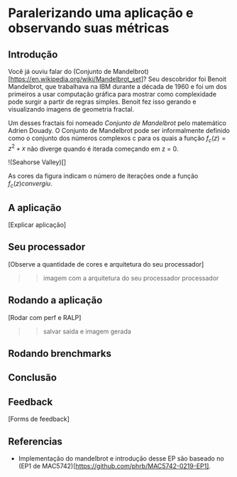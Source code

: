 # Paralerizando uma aplicação e observando suas métricas

## Introdução
Você já ouviu falar do (Conjunto de Mandelbrot)[https://en.wikipedia.org/wiki/Mandelbrot_set]?
Seu descobridor foi Benoit Mandelbrot, que trabalhava na IBM durante a década de 1960 e foi um dos primeiros a usar 
computação gráfica para mostrar como complexidade pode surgir a partir de regras simples. Benoit fez isso gerando e visualizando imagens de geometria fractal.

Um desses fractais foi nomeado _Conjunto de Mandelbrot_ pelo matemático Adrien Douady. 
O Conjunto de Mandelbrot pode ser informalmente definido como o conjunto dos números complexos c 
para os quais a função $f_c(z) = z^2 + x$ não diverge quando é iterada começando em z = 0.

!(Seahorse Valley)[]

As cores da figura indicam o número de iterações onde a função $f_c(z) convergiu$.

## A aplicação
[Explicar aplicação]

## Seu processador
[Observe a quantidade de cores e arquitetura do seu processador]
>> imagem com a arquitetura do seu processador
>> processador

## Rodando a aplicação
[Rodar com perf e RALP]

>> salvar saida e imagem gerada

## Rodando brenchmarks


## Conclusão


## Feedback
[Forms de feedback]

## Referencias
- Implementação do mandelbrot e introdução desse EP são baseado no (EP1 de MAC5742)[https://github.com/phrb/MAC5742-0219-EP1].
